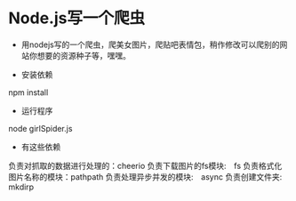 # Node.js写一个爬虫 #

- 用nodejs写的一个爬虫，爬美女图片，爬贴吧表情包，稍作修改可以爬别的网站你想要的资源种子等，嘿嘿。

- 安装依赖

npm install

- 运行程序

node girlSpider.js

- 有这些依赖

负责对抓取的数据进行处理的：cheerio
负责下载图片的fs模块:　fs
负责格式化图片名称的模块：pathpath
负责处理异步并发的模块:　async
负责创建文件夹:　mkdirp

